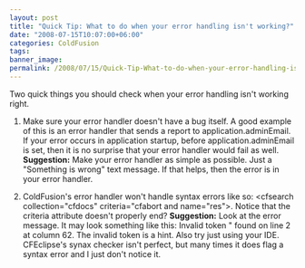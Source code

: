 ```yaml
---
layout: post
title: "Quick Tip: What to do when your error handling isn't working?"
date: "2008-07-15T10:07:00+06:00"
categories: ColdFusion 
tags: 
banner_image: 
permalink: /2008/07/15/Quick-Tip-What-to-do-when-your-error-handling-isnt-working
---
```


Two quick things you should check when your error handling isn't working right.

1) Make sure your error handler doesn't have a bug itself. A good example of this is an error handler that sends a report to application.adminEmail. If your error occurs in application startup, before application.adminEmail is set, then it is no surprise that your error handler would fail as well. <b>Suggestion:</b> Make your error handler as simple as possible. Just a "Something is wrong" text message. If that helps, then the error is in your error handler.

2) ColdFusion's error handler won't handle syntax errors like so: &lt;cfsearch collection="cfdocs" criteria="cfabort and name="res"&gt;. Notice that the criteria attribute doesn't properly end? <b>Suggestion:</b> Look at the error message. It may look something like this: Invalid token " found on line 2 at column 62. The invalid token is a hint. Also try just using your IDE. CFEclipse's synax checker isn't perfect, but many times it does flag a syntax error and I just don't notice it.